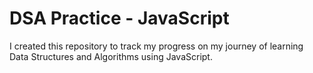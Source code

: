 # DSA Practice - JavaScript

I created this repository to track my progress on my journey of learning Data Structures and Algorithms using JavaScript.
